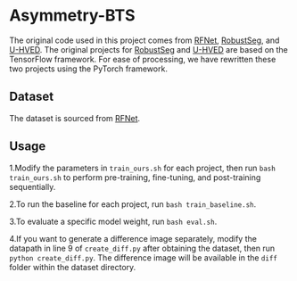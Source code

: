 # Asymmetry-BTS
The original code used in this project comes from [RFNet](https://github.com/dyh127/RFNet), [RobustSeg](https://github.com/cchen-cc/Robust-Mseg), and [U-HVED](https://github.com/ReubenDo/U-HVED). The original projects for [RobustSeg](https://github.com/cchen-cc/Robust-Mseg) and [U-HVED](https://github.com/ReubenDo/U-HVED) are based on the TensorFlow framework. For ease of processing, we have rewritten these two projects using the PyTorch framework.
## Dataset
The dataset is sourced from [RFNet](https://github.com/dyh127/RFNet).

## Usage

1.Modify the parameters in ```train_ours.sh``` for each project, then run ```bash train_ours.sh``` to perform pre-training, fine-tuning, and post-training sequentially.

2.To run the baseline for each project, run ```bash train_baseline.sh```.

3.To evaluate a specific model weight, run ```bash eval.sh```.

4.If you want to generate a difference image separately, modify the datapath in line 9 of ```create_diff.py``` after obtaining the dataset, then run ```python create_diff.py```. The difference image will be available in the ```diff``` folder within the dataset directory.
